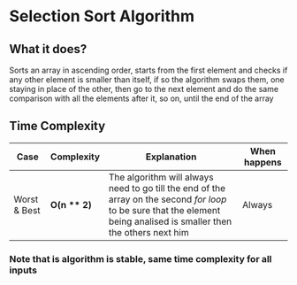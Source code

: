 # Selection Sort Algorithm

## What it does?
Sorts an array in ascending order, starts from the first element and checks if any other element is smaller than itself, if so
the algorithm swaps them, one staying in place of the other, then go to the next element and do the same comparison with all the elements after it, so on, until the end of the array

## Time Complexity 

Case | Complexity | Explanation | When happens
--- | --- | --- | --- |
Worst & Best |  **O(n ** 2)** | The algorithm will always need to go till the end of the array on the second *for loop* to be sure that the element being analised is smaller then the others next him | Always

### Note that is algorithm is stable, same time complexity for all inputs